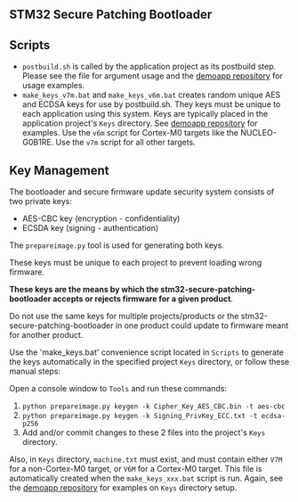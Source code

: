 ## STM32 Secure Patching Bootloader

## Scripts


* `postbuild.sh` is called by the application project as its postbuild step.  Please see the file for argument usage and the [demoapp repository](https://github.com/firmwaremodules/stm32-secure-patching-bootloader-demoapp) for usage examples.
* `make_keys_v7m.bat` and `make_keys_v6m.bat` creates random unique AES and ECDSA keys for use by postbuild.sh.  They keys must be unique to each application using this system.  Keys are typically placed in the application project's `Keys` directory.  See [demoapp repository](https://github.com/firmwaremodules/stm32-secure-patching-bootloader-demoapp) for examples.  Use the `v6m` script for Cortex-M0 targets like the NUCLEO-G0B1RE. Use the `v7m` script for all other targets.


## Key Management

The bootloader and secure firmware update security system consists of two private keys: 

* AES-CBC key (encryption - confidentiality) 
* ECSDA key (signing - authentication)

The `prepareimage.py` tool is used for generating both keys.

These keys must be unique to each project to prevent loading wrong firmware.

**These keys are the means by which the stm32-secure-patching-bootloader accepts or rejects firmware for a given product**.

Do not use the same keys for multiple projects/products or the stm32-secure-patching-bootloader in one product could
update to firmware meant for another product.

Use the 'make_keys.bat' convenience script located in `Scripts` to generate the keys
automatically in the specified project `Keys` directory, or follow these manual steps:

Open a console window to `Tools` and run these commands:

1. `python prepareimage.py keygen -k Cipher_Key_AES_CBC.bin -t aes-cbc`
2. `python prepareimage.py keygen -k Signing_PrivKey_ECC.txt -t ecdsa-p256`
5. Add and/or commit changes to these 2 files into the project's `Keys` directory.

Also, in `Keys` directory, `machine.txt` must exist, and must contain either `V7M` for a non-Cortex-M0 target,
or `V6M` for a Cortex-M0 target. This file is automatically created when the `make_keys_xxx.bat` script is run.  Again, see the [demoapp repository](https://github.com/firmwaremodules/stm32-secure-patching-bootloader-demoapp) for examples on `Keys` directory setup.

